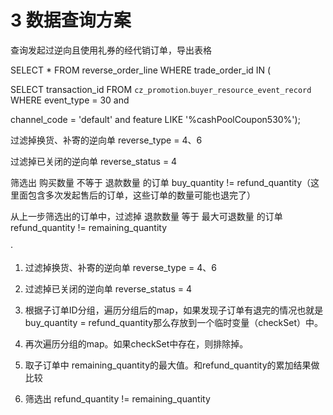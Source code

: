 # 3 数据查询方案

查询发起过逆向且使用礼券的经代销订单，导出表格

SELECT * FROM reverse_order_line WHERE trade_order_id IN (

SELECT transaction_id FROM `cz_promotion`.`buyer_resource_event_record` WHERE event_type = 30 and 

channel_code = 'default' and feature LIKE '%cashPoolCoupon530%');

过滤掉换货、补寄的逆向单 reverse_type = 4、6

过滤掉已关闭的逆向单 reverse_status = 4

筛选出 购买数量 不等于 退款数量 的订单 buy_quantity != refund_quantity（这里面包含多次发起售后的订单，这些订单的数量可能也退完了）

从上一步筛选出的订单中，过滤掉 退款数量 等于 最大可退数量 的订单 refund_quantity != remaining_quantity

·

1. 过滤掉换货、补寄的逆向单 reverse_type = 4、6

2. 过滤掉已关闭的逆向单 reverse_status = 4

3. 根据子订单ID分组，遍历分组后的map，如果发现子订单有退完的情况也就是buy_quantity = refund_quantity那么存放到一个临时变量（checkSet）中。

4. 再次遍历分组的map。如果checkSet中存在，则排除掉。

5. 取子订单中 remaining_quantity的最大值。和refund_quantity的累加结果做比较

6. 筛选出 refund_quantity != remaining_quantity